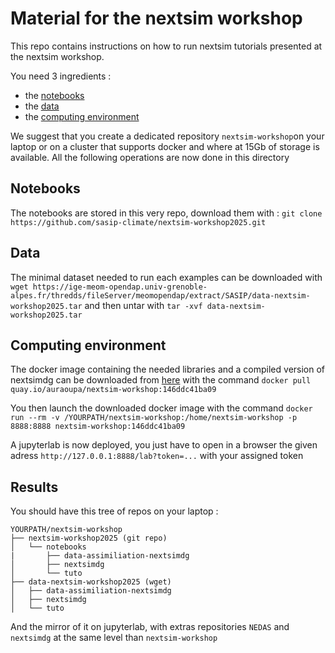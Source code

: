# Material for the nextsim workshop

This repo contains instructions on how to run nextsim tutorials presented at the nextsim workshop.

You need 3 ingredients :
  - the [notebooks](#notebooks)
  - the [data](#data)
  - the [computing environment](#computing-environment)

We suggest that you create a dedicated repository `nextsim-workshop`on your laptop or on a cluster that supports docker and where at 15Gb of storage is available. All the following operations are now done in this directory


## Notebooks
The notebooks are stored in this very repo, download them with : `git clone https://github.com/sasip-climate/nextsim-workshop2025.git`

## Data
The minimal dataset needed to run each examples can be downloaded with `wget https://ige-meom-opendap.univ-grenoble-alpes.fr/thredds/fileServer/meomopendap/extract/SASIP/data-nextsim-workshop2025.tar` and then untar with `tar -xvf data-nextsim-workshop2025.tar`

## Computing environment
The docker image containing the needed libraries and a compiled version of nextsimdg can be downloaded from [here](https://quay.io/repository/auraoupa/nextsim-workshop?tab=tags) with the command `docker pull quay.io/auraoupa/nextsim-workshop:146ddc41ba09`

You then launch the downloaded docker image with the command `docker run --rm -v /YOURPATH/nextsim-workshop:/home/nextsim-workshop -p 8888:8888 nextsim-workshop:146ddc41ba09`

A jupyterlab is now deployed, you just have to open in a browser the given adress `http://127.0.0.1:8888/lab?token=...` with your assigned token

## Results

You should have this tree of repos on your laptop :

```
YOURPATH/nextsim-workshop
├── nextsim-workshop2025 (git repo)
│   └── notebooks
|       ├── data-assimiliation-nextsimdg
│       ├── nextsimdg
│       └── tuto
├── data-nextsim-workshop2025 (wget)
│   ├── data-assimiliation-nextsimdg
│   ├── nextsimdg
│   └── tuto
```

And the mirror of it on jupyterlab, with extras repositories `NEDAS` and `nextsimdg` at the same level than `nextsim-workshop`

